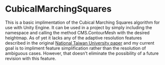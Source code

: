 # CubicalMarchingSquares
This is a basic implimentation of the Cubical Marching Squares algorithm for use with Unity Engine. It can be used in a project by simply including the namespace and calling the method CMS.ContourMesh with the desired heightmap. As of yet it lacks any of the adaptive resolution features described in the original [National Taiwan University paper](https://graphics.cmlab.csie.ntu.edu.tw/CMS/) and my current goal is to impliment feature simplification rather than the resolution of ambiguous cases. However, that doesn't eliminate the possibility of a future revision with this
feature.

